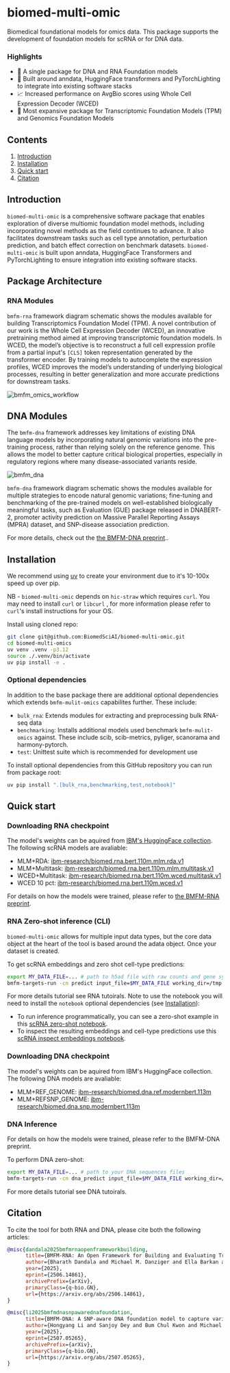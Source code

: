 # biomed-multi-omic

Biomedical foundational models for omics data. This package supports the development of foundation models for scRNA or for DNA data.

### Highlights

- 🧬 A single package for DNA and RNA Foundation models
- 🚀 Built around anndata, HuggingFace transformers and PyTorchLighting to integrate into existing software stacks
- 📈 Increased performance on AvgBio scores using Whole Cell Expression Decoder (WCED)
- 🔬 Most expansive package for Transcriptomic Foundation Models (TPM) and Genomics Foundation Models

## Contents

1. [Introduction](#introduction)
2. [Installation](#installation)
3. [Quick start](#quick-start)
4. [Citation](#citation)

## Introduction

`biomed-multi-omic` is a comprehensive software package that enables  exploration of diverse multiomic foundation model methods, including incorporating novel methods as the field continues to advance. It also facilitates downstream tasks such as cell type annotation, perturbation prediction, and batch effect
correction on benchmark datasets. `biomed-multi-omic` is built upon anndata, HuggingFace Transformers and PyTorchLighting to ensure integration into existing software stacks.

## Package Architecture

### RNA Modules

`bmfm-rna` framework diagram schematic shows the modules available for building  Transcriptomics Foundation Model (TPM). A novel contribution of our work is the Whole Cell Expression Decoder (WCED), an innovative pretraining method aimed at improving transcriptomic foundation models. In WCED, the model’s objective is to reconstruct a full cell expression profile from a partial input's `[CLS]` token representation generated by the transformer encoder. By training models to autocomplete the expression profiles, WCED improves the model’s understanding of underlying biological processes, resulting in better generalization and more accurate predictions for downstream tasks.

![bmfm_omics_workflow](docs/images/package_diagram.png)

## DNA Modules

The `bmfm-dna` framework addresses key limitations of existing DNA language models by incorporating natural genomic variations into the pre-training process, rather than relying solely on the reference genome. This allows the model to better capture critical biological properties, especially in regulatory regions where many disease-associated variants reside.

![bmfm_dna](docs/images/dna_fig1.png)

`bmfm-dna` framework diagram schematic shows the modules available for multiple strategies to encode natural genomic variations; fine-tuning and benchmarking of the pre-trained models on well-established biologically meaningful tasks, such as Evaluation (GUE) package released in DNABERT-2, promoter activity prediction on Massive Parallel Reporting Assays (MPRA) dataset, and SNP-disease association prediction.

For more details, check out the [the BMFM-DNA preprint](https://www.arxiv.org/abs/2507.05265)..

## Installation

We recommend using [uv](https://github.com/astral-sh/uv) to create your environment due to it's 10-100x speed up over pip.

NB - `biomed-multi-omic` depends on `hic-straw` which requires `curl`. You may need to install `curl` or `libcurl` , for more information please refer to `curl`'s install instructions for your OS.

Install using cloned repo:

```sh
git clone git@github.com:BiomedSciAI/biomed-multi-omic.git
cd biomed-multi-omics
uv venv .venv -p3.12
source ./.venv/bin/activate
uv pip install -e .
```

### Optional dependencies

In addition to the base package there are additional optional dependencies which extends `bmfm-mulit-omics` capabilites further. These include:

- `bulk_rna`: Extends modules for extracting and preprocessing bulk RNA-seq data
- `benchmarking`: Installs additional models used benchmark `bmfm-mulit-omics` against. These include scib, scib-metrics, pyliger, scanorama and harmony-pytorch.
- `test`: Unittest suite which is recommended for development use

To install optional dependencies from this GitHub repository you can run from package root:

```sh
uv pip install ".[bulk_rna,benchmarking,test,notebook]"
```

## Quick start

### Downloading RNA checkpoint

The model's weights can be aquired from [IBM's HuggingFace collection](https://huggingface.co/ibm-research). The following scRNA models are avaliable:

- MLM+RDA: [ibm-research/biomed.rna.bert.110m.mlm.rda.v1](https://huggingface.co/ibm-research/biomed.rna.bert.110m.mlm.rda.v1)
- MLM+Multitask: [ibm-research/biomed.rna.bert.110m.mlm.multitask.v1](https://huggingface.co/ibm-research/biomed.rna.bert.110m.mlm.multitask.v1)
- WCED+Multitask: [ibm-research/biomed.rna.bert.110m.wced.multitask.v1](https://huggingface.co/ibm-research/biomed.rna.bert.110m.wced.multitask.v1)
- WCED 10 pct: [ibm-research/biomed.rna.bert.110m.wced.v1](https://huggingface.co/ibm-research/biomed.rna.bert.110m.wced.v1)

For details on how the models were trained, please refer to [the BMFM-RNA preprint](https://arxiv.org/abs/2506.14861).

### RNA Zero-shot inference (CLI)

`biomed-multi-omic` allows for multiple input data types, but the core data object at the heart of the tool is based around the adata object. Once your dataset is created.

To get scRNA embeddings and zero shot cell-type predictions:

```bash
export MY_DATA_FILE=... # path to h5ad file with raw counts and gene symbols
bmfm-targets-run -cn predict input_file=$MY_DATA_FILE working_dir=/tmp checkpoint=ibm-research/biomed.rna.bert.110m.wced.multitask.v1
```

For more details tutorial see RNA tutoirals. Note to use the notebook you will need to install the `notebook` optional dependencies (see [Installation](#2-installation)):

- To run inference programmatically, you can see a zero-shot example in this [scRNA zero-shot notebook](tutorials/RNA/1_zero_shot_using_yaml.ipynb).
- To inspect the resulting embeddings and cell-type predictions use this [scRNA inspect embeddings notebook](tutorials/RNA/2_inference_inspection.ipynb).

### Downloading DNA checkpoint

The model's weights can be aquired from IBM's HuggingFace collection. The following DNA models are avaliable:

- MLM+REF_GENOME: [ibm-research/biomed.dna.ref.modernbert.113m](https://huggingface.co/ibm-research/biomed.dna.ref.modernbert.113m.v1)
- MLM+REFSNP_GENOME: [ibm-research/biomed.dna.snp.modernbert.113m](https://huggingface.co/ibm-research/biomed.dna.snp.modernbert.113m.v1)

### DNA Inference

For details on how the models were trained, please refer to the BMFM-DNA preprint.

To perform DNA zero-shot:

```bash
export MY_DATA_FILE=... # path to your DNA sequences files
bmfm-targets-run -cn dna_predict input_file=$MY_DATA_FILE working_dir=/tmp checkpoint=ibm-research/biomed.dna.snp.modernbert.113m.v1
```

For more details tutorial see DNA tutoirals.

## Citation

To cite the tool for both RNA and DNA, please cite both the following articles:

```bibtex
@misc{dandala2025bmfmrnaopenframeworkbuilding,
      title={BMFM-RNA: An Open Framework for Building and Evaluating Transcriptomic Foundation Models},
      author={Bharath Dandala and Michael M. Danziger and Ella Barkan and Tanwi Biswas and Viatcheslav Gurev and Jianying Hu and Matthew Madgwick and Akira Koseki and Tal Kozlovski and Michal Rosen-Zvi and Yishai Shimoni and Ching-Huei Tsou},
      year={2025},
      eprint={2506.14861},
      archivePrefix={arXiv},
      primaryClass={q-bio.GN},
      url={https://arxiv.org/abs/2506.14861},
}

@misc{li2025bmfmdnasnpawarednafoundation,
      title={BMFM-DNA: A SNP-aware DNA foundation model to capture variant effects},
      author={Hongyang Li and Sanjoy Dey and Bum Chul Kwon and Michael Danziger and Michal Rosen-Tzvi and Jianying Hu and James Kozloski and Ching-Huei Tsou and Bharath Dandala and Pablo Meyer},
      year={2025},
      eprint={2507.05265},
      archivePrefix={arXiv},
      primaryClass={q-bio.GN},
      url={https://arxiv.org/abs/2507.05265},
}
```
